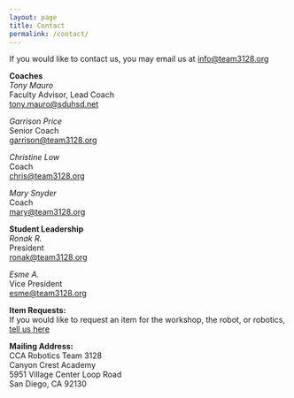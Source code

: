 ```yaml
---
layout: page
title: Contact
permalink: /contact/
---
```


If you would like to contact us, you may email us at [info@team3128.org](mailto:info@team3128.org)

**Coaches**  
*Tony Mauro*  
Faculty Advisor, Lead Coach  
[tony.mauro@sduhsd.net](mailto:tony.mauro@sduhsd.net)  

*Garrison Price*  
Senior Coach  
[garrison@team3128.org](mailto:garrison@team3128.org) 

*Christine Low*  
Coach  
[chris@team3128.org](mailto:chris@team3128.org)

*Mary Snyder*  
Coach  
[mary@team3128.org](mailto:mary@team3128.org)

**Student Leadership**  
*Ronak R.*  
President  
[ronak@team3128.org](mailto:ronak@team3128.org)

*Esme A.*  
Vice President  
[esme@team3128.org](mailto:esme@team3128.org)

**Item Requests:**  
If you would like to request an item for the workshop, the robot, or robotics, [tell us here](https://docs.google.com/forms/d/e/1FAIpQLSeDOGKZMsi8F6hn1Md16a8cnNyxb3TEy5sdJTwQK0GUv-Sf8w/viewform)

**Mailing Address:**  
CCA Robotics Team 3128  
Canyon Crest Academy  
5951 Village Center Loop Road  
San Diego, CA 92130

